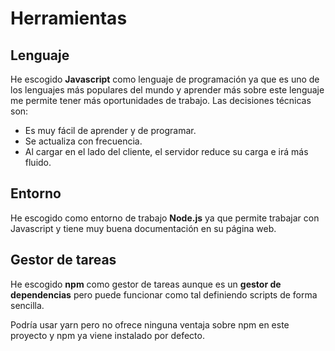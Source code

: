 # Herramientas
## Lenguaje
He escogido **Javascript** como lenguaje de programación ya que es uno de los lenguajes más populares del mundo y aprender más sobre este lenguaje me permite tener más oportunidades de trabajo.
Las decisiones técnicas son:
  - Es muy fácil de aprender y de programar.
  - Se actualiza con frecuencia.
  - Al cargar en el lado del cliente, el servidor reduce su carga e irá más fluido.
## Entorno
He escogido como entorno de trabajo **Node.js** ya que permite trabajar con Javascript y tiene muy buena documentación en su página web.
## Gestor de tareas
He escogido **npm** como gestor de tareas aunque es un **gestor de dependencias** pero puede funcionar como tal definiendo scripts de forma sencilla.

Podría usar yarn pero no ofrece ninguna ventaja sobre npm en este proyecto y npm ya viene instalado por defecto.
